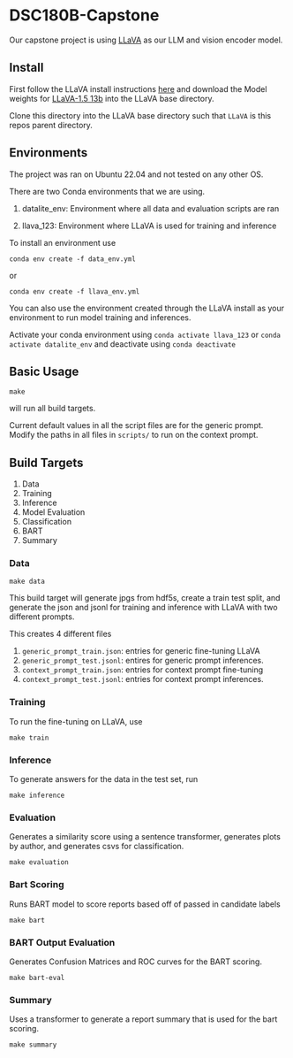 # DSC180B-Capstone

Our capstone project is using [LLaVA](https://github.com/haotian-liu/LLaVA) as our LLM and vision encoder model. 

## Install
First follow the LLaVA install instructions [here](https://github.com/haotian-liu/LLaVA?tab=readme-ov-file#install) and download the Model weights for [LLaVA-1.5 13b](https://huggingface.co/liuhaotian/llava-v1.5-13b) into the LLaVA base directory.

Clone this directory into the LLaVA base directory such that `LLaVA` is this repos parent directory.

## Environments
The project was ran on Ubuntu 22.04 and not tested on any other OS.

There are two Conda environments that we are using.

1. datalite_env: Environment where all data and evaluation scripts are ran

2. llava_123: Environment where LLaVA is used for training and inference

To install an environment use

```
conda env create -f data_env.yml
```

or 

```
conda env create -f llava_env.yml
```

You can also use the environment created through the LLaVA install as your environment to run model training and inferences.

Activate your conda environment using `conda activate llava_123` or `conda activate datalite_env` and deactivate using `conda deactivate`

## Basic Usage
```
make
```
will run all build targets.

Current default values in all the script files are for the generic prompt. Modify the paths in all files in `scripts/` to run on the context prompt.
## Build Targets

1. Data
2. Training
3. Inference
4. Model Evaluation
5. Classification
6. BART
7. Summary

### Data
```
make data
```
This build target will generate jpgs from hdf5s, create a train test split, and generate the json and jsonl for training and inference with LLaVA with two different prompts.

This creates 4 different files

1. `generic_prompt_train.json`: entries for generic fine-tuning LLaVA
2. `generic_prompt_test.jsonl`: entires for generic prompt inferences. 
3. `context_prompt_train.json`: entries for context prompt fine-tuning
4. `context_prompt_test.jsonl`: entries for context prompt inferences.

### Training

To run the fine-tuning on LLaVA, use
```
make train
```

### Inference

To generate answers for the data in the test set, run
```
make inference
```

### Evaluation
Generates a similarity score using a sentence transformer, generates plots by author, and generates csvs for classification.
```
make evaluation
```

### Bart Scoring
Runs BART model to score reports based off of passed in candidate labels
```
make bart
```

### BART Output Evaluation
Generates Confusion Matrices and ROC curves for the BART scoring.
```
make bart-eval
```

### Summary
Uses a transformer to generate a report summary that is used for the bart scoring.
```
make summary
```